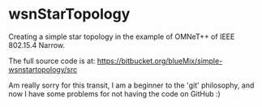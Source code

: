 wsnStarTopology
===============

Creating a simple star topology in the example of OMNeT++ of IEEE 802.15.4 Narrow.

The full source code is at:
https://bitbucket.org/blueMix/simple-wsnstartopology/src 

Am really sorry for this transit, I am a beginner to the 'git' philosophy, and now I have some problems for not having the code on GitHub :)
